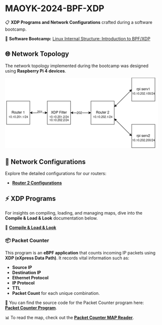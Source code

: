 # MAOYK-2024-BPF-XDP
:clipboard: **XDP Programs and Network Configurations** crafted during a software bootcamp.

:penguin: **Software Bootcamp:** [Linux Internal Structure: Introduction to BPF/XDP](https://kamp.linux.org.tr/2024-yaz/kurslar/linuxun-ic-yapisi-bpf-xdp-ye-giris/)

## 🌐 Network Topology 

The network topology implemented during the bootcamp was designed using **Raspberry Pi 4 devices**.

![Network Topology](images/Network_Topology.png)

## 🔧 Network Configurations

Explore the detailed configurations for our routers:
- **[Router 2 Configurations](network/router-2/conf.md)**

## ⚡ XDP Programs

For insights on compiling, loading, and managing maps, dive into the **Compile & Load & Look** documentation below.

📜 **[Compile & Load & Look](xdp/CLL.md)**

### 📦 Packet Counter
This program is an **eBPF application** that counts incoming IP packets using **XDP (eXpress Data Path)**. It records vital information such as:
- **Source IP**
- **Destination IP**
- **Ethernet Protocol**
- **IP Protocol**
- **TTL**
- **Packet Count** for each unique combination.

📝 You can find the source code for the Packet Counter program here: **[Packet Counter Program](xdp/ip/ip_counter.c)**.

📊 To read the map, check out the **[Packet Counter MAP Reader](xdp/programs/ip/ip_counter_map_reader.c)**.
